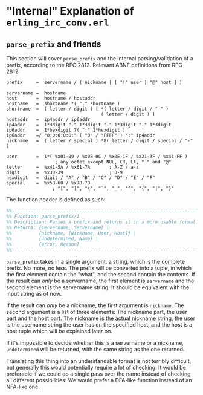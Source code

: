 # "Internal" Explanation of `erling_irc_conv.erl`

## `parse_prefix` and friends

This section will cover `parse_prefix` and the internal parsing/validation of a
prefix, according to the RFC 2812. Relevant ABNF definitions from RFC 2812:

```abnf
prefix     =  servername / ( nickname [ [ "!" user ] "@" host ] )

servername =  hostname
host       =  hostname / hostaddr
hostname   =  shortname *( "." shortname )
shortname  =  ( letter / digit ) [ *( letter / digit / "-" )
                                   ( letter / digit ) ]
hostaddr   =  ip4addr / ip6addr
ip4addr    =  1*3digit "." 1*3digit "." 1*3digit "." 1*3digit
ip6addr    =  1*hexdigit 7( ":" 1*hexdigit )
ip6addr    =/ "0:0:0:0:0:" ( "0" / "FFFF" ) ":" ip4addr
nickname   =  ( letter / special ) *8( letter / digit / special / "-" )

user       =  1*( %x01-09 / %x0B-0C / %x0E-1F / %x21-3F / %x41-FF )
                  ; any octet except NUL, CR, LF, " " and "@"
letter     =  %x41-5A / %x61-7A       ; A-Z / a-z
digit      =  %x30-39                 ; 0-9
hexdigit   =  digit / "A" / "B" / "C" / "D" / "E" / "F"
special    =  %x5B-60 / %x7B-7D
                 ; "[", "]", "\", "`", "_", "^", "{", "|", "}"
```

The function header is defined as such:

```erl
%%------------------------------------------------------------------------------
%% Function: parse_prefix/1
%% Description: Parses a prefix and returns it in a more usable format.
%% Returns: {servername, Servername} |
%%          {nickname, [Nickname, User, Host]} |
%%          {undetermined, Name} |
%%          {error, Reason}
%%------------------------------------------------------------------------------
```

`parse_prefix` takes in a single argument, a string, which is the complete
prefix. No more, no less. The prefix will be converted into a tuple, in which
the first element contain the "what", and the second contain the contents. If
the result can *only* be a servername, the first element is `servername` and the
second element is the servername string. It should be equivalent with the input
string as of now.

If the result can *only* be a nickname, the first argument is `nickname`. The
second argument is a list of three elements: The nickname part, the user part
and the host part. The nickname is the actual nickname string, the user is the
username string the user has on the specified host, and the host is a host tuple
which will be explained later on.

If it's impossible to decide whether this is a servername or a nickname,
`undetermined` will be returned, with the same string as the one returned.

Translating this thing into an understandable format is not terribly difficult,
but generally this would potentially require a lot of checking. It would be
preferable if we could do a single pass over the name instead of checking all
different possibilities: We would prefer a DFA-like function instead of an
NFA-like one.
